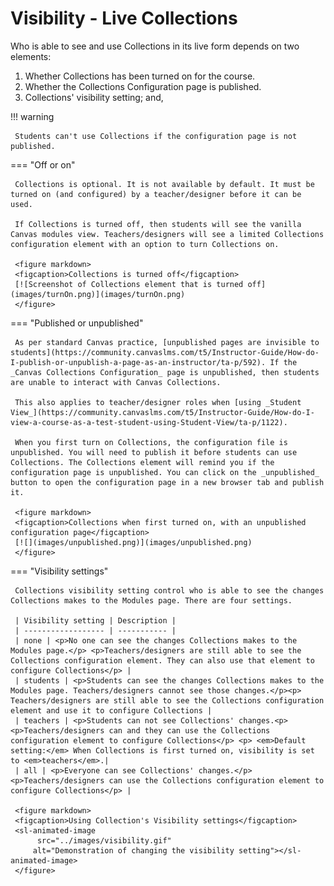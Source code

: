 # Visibility - Live Collections

Who is able to see and use Collections in its live form depends on two elements:
1. Whether Collections has been turned on for the course.
1. Whether the Collections Configuration page is published.
2. Collections' visibility setting; and,

!!! warning 

     Students can't use Collections if the configuration page is not published.
     
=== "Off or on"

     Collections is optional. It is not available by default. It must be turned on (and configured) by a teacher/designer before it can be used.

     If Collections is turned off, then students will see the vanilla Canvas modules view. Teachers/designers will see a limited Collections configuration element with an option to turn Collections on.

     <figure markdown>
     <figcaption>Collections is turned off</figcaption>
     [![Screenshot of Collections element that is turned off](images/turnOn.png)](images/turnOn.png)
     </figure>

=== "Published or unpublished"

     As per standard Canvas practice, [unpublished pages are invisible to students](https://community.canvaslms.com/t5/Instructor-Guide/How-do-I-publish-or-unpublish-a-page-as-an-instructor/ta-p/592). If the _Canvas Collections Configuration_ page is unpublished, then students are unable to interact with Canvas Collections. 
     
     This also applies to teacher/designer roles when [using _Student View_](https://community.canvaslms.com/t5/Instructor-Guide/How-do-I-view-a-course-as-a-test-student-using-Student-View/ta-p/1122).

     When you first turn on Collections, the configuration file is unpublished. You will need to publish it before students can use Collections. The Collections element will remind you if the configuration page is unpublished. You can click on the _unpublished_ button to open the configuration page in a new browser tab and publish it.

     <figure markdown>
     <figcaption>Collections when first turned on, with an unpublished configuration page</figcaption>
     [![](images/unpublished.png)](images/unpublished.png)  
     </figure>

=== "Visibility settings"

     Collections visibility setting control who is able to see the changes Collections makes to the Modules page. There are four settings.

     | Visibility setting | Description |
     | ------------------ | ----------- |
     | none | <p>No one can see the changes Collections makes to the Modules page.</p> <p>Teachers/designers are still able to see the Collections configuration element. They can also use that element to configure Collections</p> |
     | students | <p>Students can see the changes Collections makes to the Modules page. Teachers/designers cannot see those changes.</p><p> Teachers/designers are still able to see the Collections configuration element and use it to configure Collections |
     | teachers | <p>Students can not see Collections' changes.<p> <p>Teachers/designers can and they can use the Collections configuration element to configure Collections</p> <p> <em>Default setting:</em> When Collections is first turned on, visibility is set to <em>teachers</em>.|
     | all | <p>Everyone can see Collections' changes.</p> <p>Teachers/designers can use the Collections configuration element to configure Collections</p> |

     <figure markdown>
     <figcaption>Using Collection's Visibility settings</figcaption>
     <sl-animated-image
          src="../images/visibility.gif"
     	 alt="Demonstration of changing the visibility setting"></sl-animated-image>
     </figure>


